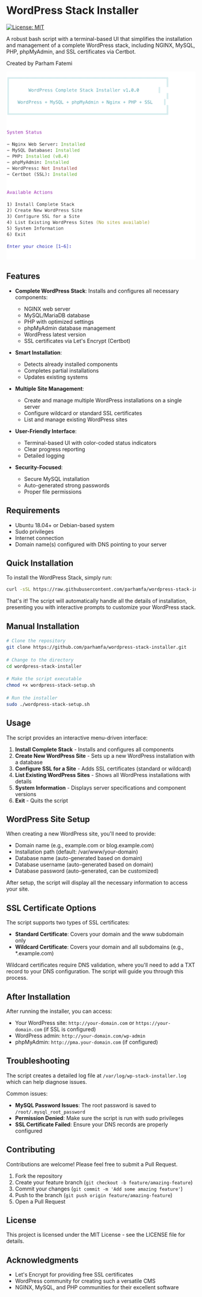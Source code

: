 # WordPress Stack Installer

[![License: MIT](https://img.shields.io/badge/License-MIT-yellow.svg)](https://opensource.org/licenses/MIT)

A robust bash script with a terminal-based UI that simplifies the installation and management of a complete WordPress stack, including NGINX, MySQL, PHP, phpMyAdmin, and SSL certificates via Certbot.

Created by Parham Fatemi

![WordPress Stack Installer Screenshot](screenshot.png)

## Features

- **Complete WordPress Stack**: Installs and configures all necessary components:
  - NGINX web server
  - MySQL/MariaDB database
  - PHP with optimized settings
  - phpMyAdmin database management
  - WordPress latest version
  - SSL certificates via Let's Encrypt (Certbot)

- **Smart Installation**: 
  - Detects already installed components
  - Completes partial installations
  - Updates existing systems

- **Multiple Site Management**:
  - Create and manage multiple WordPress installations on a single server
  - Configure wildcard or standard SSL certificates
  - List and manage existing WordPress sites

- **User-Friendly Interface**:
  - Terminal-based UI with color-coded status indicators
  - Clear progress reporting
  - Detailed logging

- **Security-Focused**:
  - Secure MySQL installation
  - Auto-generated strong passwords
  - Proper file permissions

## Requirements

- Ubuntu 18.04+ or Debian-based system
- Sudo privileges
- Internet connection
- Domain name(s) configured with DNS pointing to your server

## Quick Installation

To install the WordPress Stack, simply run:

```bash
curl -sSL https://raw.githubusercontent.com/parhamfa/wordpress-stack-installer/main/wordpress-stack-setup.sh | sudo bash
```

That's it! The script will automatically handle all the details of installation, presenting you with interactive prompts to customize your WordPress stack.

## Manual Installation

```bash
# Clone the repository
git clone https://github.com/parhamfa/wordpress-stack-installer.git

# Change to the directory
cd wordpress-stack-installer

# Make the script executable
chmod +x wordpress-stack-setup.sh

# Run the installer
sudo ./wordpress-stack-setup.sh
```

## Usage

The script provides an interactive menu-driven interface:

1. **Install Complete Stack** - Installs and configures all components
2. **Create New WordPress Site** - Sets up a new WordPress installation with a database
3. **Configure SSL for a Site** - Adds SSL certificates (standard or wildcard)
4. **List Existing WordPress Sites** - Shows all WordPress installations with details
5. **System Information** - Displays server specifications and component versions
6. **Exit** - Quits the script

## WordPress Site Setup

When creating a new WordPress site, you'll need to provide:

- Domain name (e.g., example.com or blog.example.com)
- Installation path (default: /var/www/your-domain)
- Database name (auto-generated based on domain)
- Database username (auto-generated based on domain)
- Database password (auto-generated, can be customized)

After setup, the script will display all the necessary information to access your site.

## SSL Certificate Options

The script supports two types of SSL certificates:

- **Standard Certificate**: Covers your domain and the www subdomain only
- **Wildcard Certificate**: Covers your domain and all subdomains (e.g., *.example.com)

Wildcard certificates require DNS validation, where you'll need to add a TXT record to your DNS configuration. The script will guide you through this process.

## After Installation

After running the installer, you can access:

- Your WordPress site: `http://your-domain.com` or `https://your-domain.com` (if SSL is configured)
- WordPress admin: `http://your-domain.com/wp-admin`
- phpMyAdmin: `http://pma.your-domain.com` (if configured)

## Troubleshooting

The script creates a detailed log file at `/var/log/wp-stack-installer.log` which can help diagnose issues.

Common issues:

- **MySQL Password Issues**: The root password is saved to `/root/.mysql_root_password`
- **Permission Denied**: Make sure the script is run with sudo privileges
- **SSL Certificate Failed**: Ensure your DNS records are properly configured

## Contributing

Contributions are welcome! Please feel free to submit a Pull Request.

1. Fork the repository
2. Create your feature branch (`git checkout -b feature/amazing-feature`)
3. Commit your changes (`git commit -m 'Add some amazing feature'`)
4. Push to the branch (`git push origin feature/amazing-feature`)
5. Open a Pull Request

## License

This project is licensed under the MIT License - see the LICENSE file for details.

## Acknowledgments

- Let's Encrypt for providing free SSL certificates
- WordPress community for creating such a versatile CMS
- NGINX, MySQL, and PHP communities for their excellent software
